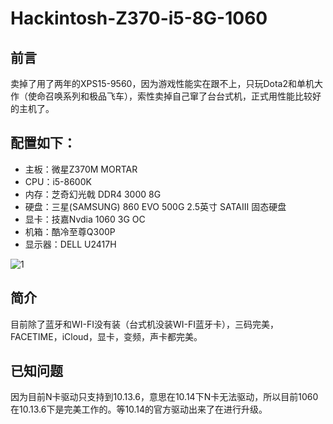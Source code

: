 # Hackintosh-Z370-i5-8G-1060

## 前言
卖掉了用了两年的XPS15-9560，因为游戏性能实在跟不上，只玩Dota2和单机大作（使命召唤系列和极品飞车），索性卖掉自己窜了台台式机，正式用性能比较好的主机了。

## 配置如下：
- 主板：微星Z370M MORTAR
- CPU：i5-8600K
- 内存：芝奇幻光戟 DDR4 3000 8G
- 硬盘：三星(SAMSUNG) 860 EVO 500G 2.5英寸 SATAIII 固态硬盘
- 显卡：技嘉Nvdia 1060 3G OC
- 机箱：酷冷至尊Q300P
- 显示器：DELL U2417H

![1](https://tuchuang-1258561688.cos.ap-chengdu.myqcloud.com/msi-os-%E6%A1%8C%E9%9D%A2.png)

## 简介
目前除了蓝牙和WI-FI没有装（台式机没装WI-FI蓝牙卡），三码完美，FACETIME，iCloud，显卡，变频，声卡都完美。

## 已知问题
因为目前N卡驱动只支持到10.13.6，意思在10.14下N卡无法驱动，所以目前1060在10.13.6下是完美工作的。等10.14的官方驱动出来了在进行升级。
